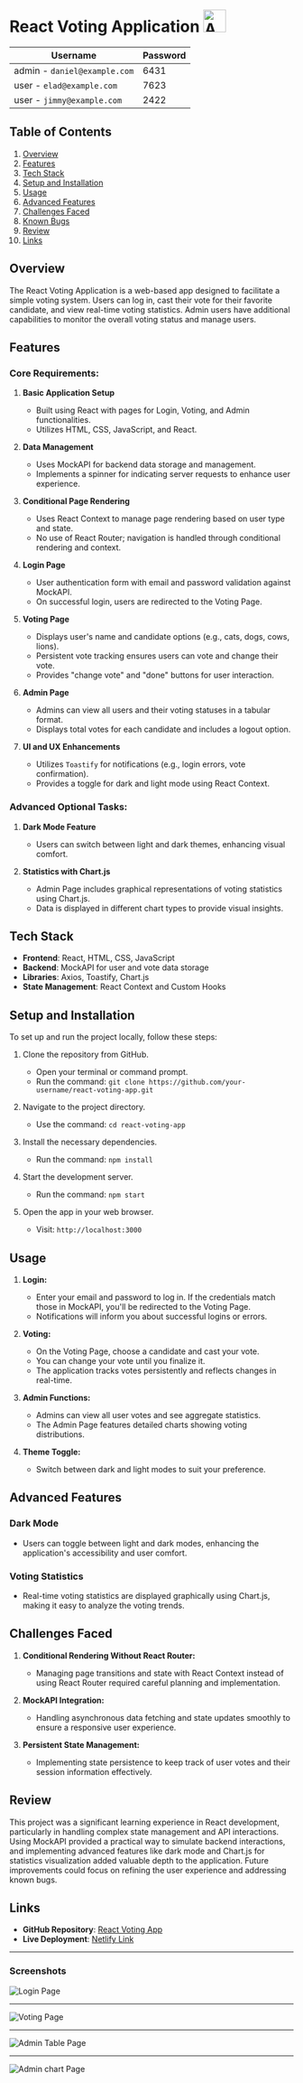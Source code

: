 # React Voting Application  <img src="/public/assets/icons/favicon.ico" alt="App Icon" width="40" height="40"> 

| Username       | Password    |
| -------------- | ----------- |
|admin - `daniel@example.com`          | 6431 | 
|user - `elad@example.com`        | 7623 |
|user - `jimmy@example.com`        | 2422   |

## Table of Contents

1. [Overview](#overview)
2. [Features](#features)
3. [Tech Stack](#tech-stack)
4. [Setup and Installation](#setup-and-installation)
5. [Usage](#usage)
6. [Advanced Features](#advanced-features)
7. [Challenges Faced](#challenges-faced)
8. [Known Bugs](#known-bugs)
9. [Review](#review)
10. [Links](#links)

## Overview

The React Voting Application is a web-based app designed to facilitate a simple voting system. Users can log in, cast their vote for their favorite candidate, and view real-time voting statistics. Admin users have additional capabilities to monitor the overall voting status and manage users.

## Features

### Core Requirements:
1. **Basic Application Setup**
   - Built using React with pages for Login, Voting, and Admin functionalities.
   - Utilizes HTML, CSS, JavaScript, and React.

2. **Data Management**
   - Uses MockAPI for backend data storage and management.
   - Implements a spinner for indicating server requests to enhance user experience.

3. **Conditional Page Rendering**
   - Uses React Context to manage page rendering based on user type and state.
   - No use of React Router; navigation is handled through conditional rendering and context.

4. **Login Page**
   - User authentication form with email and password validation against MockAPI.
   - On successful login, users are redirected to the Voting Page.

5. **Voting Page**
   - Displays user's name and candidate options (e.g., cats, dogs, cows, lions).
   - Persistent vote tracking ensures users can vote and change their vote.
   - Provides "change vote" and "done" buttons for user interaction.

6. **Admin Page**
   - Admins can view all users and their voting statuses in a tabular format.
   - Displays total votes for each candidate and includes a logout option.

7. **UI and UX Enhancements**
   - Utilizes `Toastify` for notifications (e.g., login errors, vote confirmation).
   - Provides a toggle for dark and light mode using React Context.

### Advanced Optional Tasks:
1. **Dark Mode Feature**
   - Users can switch between light and dark themes, enhancing visual comfort.

2. **Statistics with Chart.js**
   - Admin Page includes graphical representations of voting statistics using Chart.js.
   - Data is displayed in different chart types to provide visual insights.

## Tech Stack

- **Frontend**: React, HTML, CSS, JavaScript
- **Backend**: MockAPI for user and vote data storage
- **Libraries**: Axios, Toastify, Chart.js
- **State Management**: React Context and Custom Hooks

## Setup and Installation

To set up and run the project locally, follow these steps:

1. Clone the repository from GitHub.
   - Open your terminal or command prompt.
   - Run the command: `git clone https://github.com/your-username/react-voting-app.git`

2. Navigate to the project directory.
   - Use the command: `cd react-voting-app`

3. Install the necessary dependencies.
   - Run the command: `npm install`

4. Start the development server.
   - Run the command: `npm start`

5. Open the app in your web browser.
   - Visit: `http://localhost:3000`

## Usage

1. **Login:**
   - Enter your email and password to log in. If the credentials match those in MockAPI, you'll be redirected to the Voting Page.
   - Notifications will inform you about successful logins or errors.

2. **Voting:**
   - On the Voting Page, choose a candidate and cast your vote.
   - You can change your vote until you finalize it.
   - The application tracks votes persistently and reflects changes in real-time.

3. **Admin Functions:**
   - Admins can view all user votes and see aggregate statistics.
   - The Admin Page features detailed charts showing voting distributions.

4. **Theme Toggle:**
   - Switch between dark and light modes to suit your preference.

## Advanced Features

### Dark Mode
- Users can toggle between light and dark modes, enhancing the application's accessibility and user comfort.

### Voting Statistics
- Real-time voting statistics are displayed graphically using Chart.js, making it easy to analyze the voting trends.

## Challenges Faced

1. **Conditional Rendering Without React Router:**
   - Managing page transitions and state with React Context instead of using React Router required careful planning and implementation.

2. **MockAPI Integration:**
   - Handling asynchronous data fetching and state updates smoothly to ensure a responsive user experience.

3. **Persistent State Management:**
   - Implementing state persistence to keep track of user votes and their session information effectively.


## Review

This project was a significant learning experience in React development, particularly in handling complex state management and API interactions. Using MockAPI provided a practical way to simulate backend interactions, and implementing advanced features like dark mode and Chart.js for statistics visualization added valuable depth to the application. Future improvements could focus on refining the user experience and addressing known bugs.

## Links

- **GitHub Repository**: [React Voting App](https://github.com/DanielYehezkely/vote-app-react)
- **Live Deployment**: [Netlify Link](https://dyz-vote-app-react.netlify.app/)

---

### Screenshots



![Login Page](/public/assets/images/login-page.png)
***
![Voting Page](/public/assets/images/voting-page.png)
***
![Admin Table Page](/public/assets/images/admin-table.png)
***
![Admin chart Page](/public/assets/images/admin-chart.png)